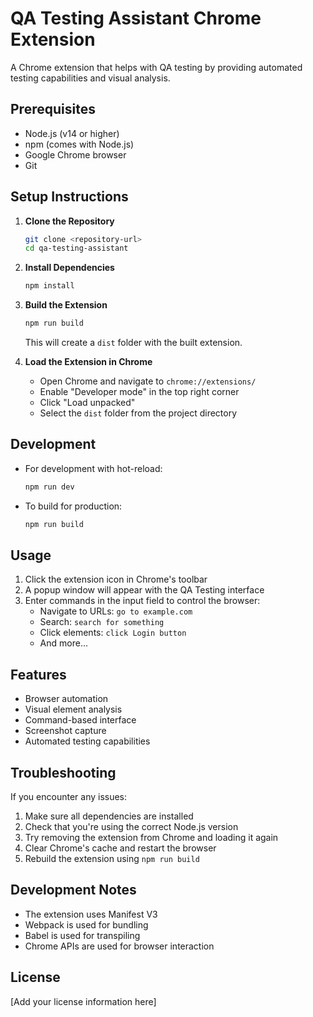 # QA Testing Assistant Chrome Extension

A Chrome extension that helps with QA testing by providing automated testing capabilities and visual analysis.

## Prerequisites

- Node.js (v14 or higher)
- npm (comes with Node.js)
- Google Chrome browser
- Git

## Setup Instructions

1. **Clone the Repository**
   ```bash
   git clone <repository-url>
   cd qa-testing-assistant
   ```

2. **Install Dependencies**
   ```bash
   npm install
   ```

3. **Build the Extension**
   ```bash
   npm run build
   ```
   This will create a `dist` folder with the built extension.

4. **Load the Extension in Chrome**
   - Open Chrome and navigate to `chrome://extensions/`
   - Enable "Developer mode" in the top right corner
   - Click "Load unpacked"
   - Select the `dist` folder from the project directory

## Development

- For development with hot-reload:
  ```bash
  npm run dev
  ```

- To build for production:
  ```bash
  npm run build
  ```

## Usage

1. Click the extension icon in Chrome's toolbar
2. A popup window will appear with the QA Testing interface
3. Enter commands in the input field to control the browser:
   - Navigate to URLs: `go to example.com`
   - Search: `search for something`
   - Click elements: `click Login button`
   - And more...

## Features

- Browser automation
- Visual element analysis
- Command-based interface
- Screenshot capture
- Automated testing capabilities

## Troubleshooting

If you encounter any issues:

1. Make sure all dependencies are installed
2. Check that you're using the correct Node.js version
3. Try removing the extension from Chrome and loading it again
4. Clear Chrome's cache and restart the browser
5. Rebuild the extension using `npm run build`

## Development Notes

- The extension uses Manifest V3
- Webpack is used for bundling
- Babel is used for transpiling
- Chrome APIs are used for browser interaction

## License

[Add your license information here]